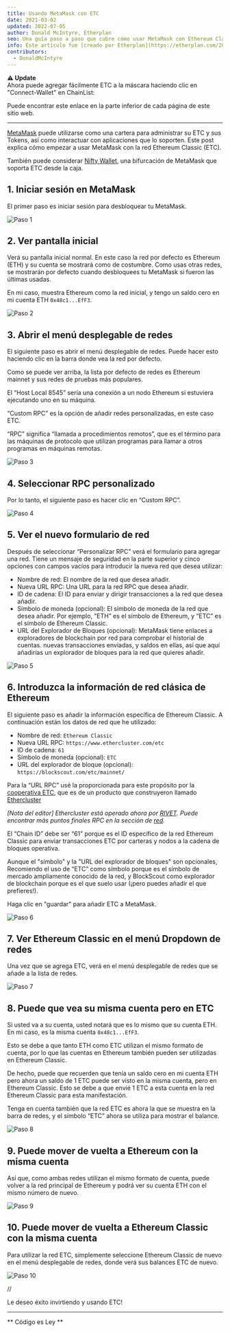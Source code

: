 ```yaml
---
title: Usando MetaMask con ETC
date: 2021-03-02
updated: 2022-07-05
author: Donald McIntyre, Etherplan
seo: Una guía paso a paso que cubre cómo usar MetaMask con Ethereum Classic para enviar ETC e interactuar con aplicaciones descentralizadas.
info: Este artículo fue [creado por Etherplan](https://etherplan.com/2021/03/02/how-to-connect-metamask-to-ethereum-classic/15512/). Para obtener más tutoriales de Ethereum Classic , teoría y conceptos de criptomonedas, por favor echa un vistazo a [etherplan.com](https://etherplan.com).
contributors:
  - DonaldMcIntyre
---
```


**⚠️ Update**  
Ahora puede agregar fácilmente ETC a la máscara haciendo clic en "Connect-Wallet" en ChainList:

<AddNetwork />

Puede encontrar este enlace en la parte inferior de cada página de este sitio web.

---

[MetaMask](https://metamask.io) puede utilizarse como una cartera para administrar su ETC y sus Tokens, así como interactuar con aplicaciones que lo soporten. Este post explica cómo empezar a usar MetaMask con la red Ethereum Classic (ETC).

También puede considerar [Nifty Wallet](https://chrome.google.com/webstore/detail/nifty-wallet/jbdaocneiiinmjbjlgalhcelgbejmnid?ucbcb=1), una bifurcación de MetaMask que soporta ETC desde la caja.

## 1. Iniciar sesión en MetaMask

El primer paso es iniciar sesión para desbloquear tu MetaMask.

![Paso 1](./01.png)

## 2. Ver pantalla inicial

Verá su pantalla inicial normal. En este caso la red por defecto es Ethereum (ETH) y su cuenta se mostrará como de costumbre. Como usas otras redes, se mostrarán por defecto cuando desbloquees tu MetaMask si fueron las últimas usadas.

En mi caso, muestra Ethereum como la red inicial, y tengo un saldo cero en mi cuenta ETH `0x48c1...EfF3`.

![Paso 2](./02.png)

## 3. Abrir el menú desplegable de redes

El siguiente paso es abrir el menú desplegable de redes. Puede hacer esto haciendo clic en la barra donde vea la red por defecto.

Como se puede ver arriba, la lista por defecto de redes es Ethereum mainnet y sus redes de pruebas más populares.

El “Host Local 8545” sería una conexión a un nodo Ethereum si estuviera ejecutando uno en su máquina.

“Custom RPC” es la opción de añadir redes personalizadas, en este caso ETC.

“RPC” significa “llamada a procedimientos remotos”, que es el término para las máquinas de protocolo que utilizan programas para llamar a otros programas en máquinas remotas.

![Paso 3](./03.png)

## 4. Seleccionar RPC personalizado

Por lo tanto, el siguiente paso es hacer clic en “Custom RPC”.

![Paso 4](./04.png)

## 5. Ver el nuevo formulario de red

Después de seleccionar “Personalizar RPC” verá el formulario para agregar una red. Tiene un mensaje de seguridad en la parte superior y cinco opciones con campos vacíos para introducir la nueva red que desea utilizar:

- Nombre de red: El nombre de la red que desea añadir.
- Nueva URL RPC: Una URL para la red RPC que desea añadir.
- ID de cadena: El ID para enviar y dirigir transacciones a la red que desea añadir.
- Símbolo de moneda (opcional): El símbolo de moneda de la red que desea añadir. Por ejemplo, “ETH” es el símbolo de Ethereum, y “ETC” es el símbolo de Ethereum Classic.
- URL del Explorador de Bloques (opcional): MetaMask tiene enlaces a exploradores de blockchain por red para comprobar el historial de cuentas. nuevas transacciones enviadas, y saldos en ellas, así que aquí añadirías un explorador de bloques para la red que quieres añadir.

![Paso 5](./05.png)

## 6. Introduzca la información de red clásica de Ethereum

El siguiente paso es añadir la información específica de Ethereum Classic. A continuación están los datos de red que he utilizado:

- Nombre de red: `Ethereum Classic`
- Nueva URL RPC: `https://www.ethercluster.com/etc`
- ID de cadena: `61`
- Símbolo de moneda (opcional): `ETC`
- URL del explorador de bloque (opcional): `https://blockscout.com/etc/mainnet/`

Para la “URL RPC” usé la proporcionada para este propósito por la [cooperativa ETC](https://etccooperative.org/), que es de un producto que construyeron llamado [Ethercluster](https://ethercluster.com/)

_[Nota del editor] Ethercluster está operado ahora por [RIVET](https://rivet.cloud/). Puede encontrar más puntos finales RPC en la sección de [red](/network/endpoints)._

El “Chain ID” debe ser “61” porque es el ID específico de la red Ethereum Classic para enviar transacciones ETC por carteras y nodos a la cadena de bloques operativa.

Aunque el "símbolo" y la "URL del explorador de bloques" son opcionales, Recomiendo el uso de “ETC” como símbolo porque es el símbolo de mercado ampliamente conocido de la red, y BlockScout como explorador de blockchain porque es el que suelo usar (¡pero puedes añadir el que prefieres!).

Haga clic en "guardar" para añadir ETC a MetaMask.

![Paso 6](./06.png)

## 7. Ver Ethereum Classic en el menú Dropdown de redes

Una vez que se agrega ETC, verá en el menú desplegable de redes que se añade a la lista de redes.

![Paso 7](./07.png)

## 8. Puede que vea su misma cuenta pero en ETC

Si usted va a su cuenta, usted notará que es lo mismo que su cuenta ETH. En mi caso, es la misma cuenta `0x48c1...EfF3`.

Esto se debe a que tanto ETH como ETC utilizan el mismo formato de cuenta, por lo que las cuentas en Ethereum también pueden ser utilizadas en Ethereum Classic.

De hecho, puede que recuerden que tenía un saldo cero en mi cuenta ETH pero ahora un saldo de 1 ETC puede ser visto en la misma cuenta, pero en Ethereum Classic. Esto se debe a que envié 1 ETC a esta cuenta en la red Ethereum Classic para esta manifestación.

Tenga en cuenta también que la red ETC es ahora la que se muestra en la barra de redes, y el símbolo “ETC” ahora se utiliza para mostrar el balance.

![Paso 8](./08.png)

## 9. Puede mover de vuelta a Ethereum con la misma cuenta

Así que, como ambas redes utilizan el mismo formato de cuenta, puede volver a la red principal de Ethereum y podrá ver su cuenta ETH con el mismo número de nuevo.

![Paso 9](./09.png)

## 10. Puede mover de vuelta a Ethereum Classic con la misma cuenta

Para utilizar la red ETC, simplemente seleccione Ethereum Classic de nuevo en el menú desplegable de redes, donde verá sus balances ETC de nuevo.

![Paso 10](./10.png)

//

Le deseo éxito invirtiendo y usando ETC!

---

** Código es Ley **
